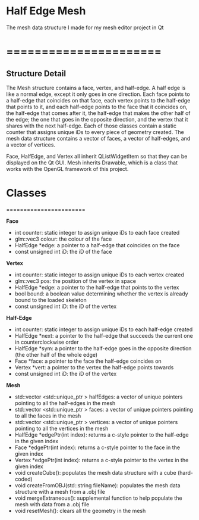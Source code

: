 # Half Edge Mesh
The mesh data structure I made for my mesh editor project in Qt

======================
======================

Structure Detail
----------------------
The Mesh structure contains a face, vertex, and half-edge. A half edge is like a normal edge, except it only goes in one direction. Each face points to a half-edge that coincides on that face, each vertex points to the half-edge that points to it, and each half-edge points to the face that it coincides on, the half-edge that comes after it, the half-edge that makes the other half of the edge; the one that goes in the opposite direction, and the vertex that it shares with the next half-edge. Each of those classes contain a static counter that assigns unique iDs to every piece of geometry created. The mesh data structure contains a vector of faces, a vector of half-edges, and a vector of vertices.

Face, HalfEdge, and Vertex all inherit QListWidgetItem so that they can be displayed on the Qt GUI. Mesh inherits Drawable, which is a class that works with the OpenGL framework of this project.


# Classes
=======================

**Face**
- int counter: static integer to assign unique iDs to each face created
- glm::vec3 colour: the colour of the face
- HalfEdge \*edge: a pointer to a half-edge that coincides on the face
- const unsigned int iD: the iD of the face

**Vertex**
- int counter: static integer to assign unique iDs to each vertex created
- glm::vec3 pos: the position of the vertex in space
- HalfEdge \*edge: a pointer to the half-edge that points to the vertex
- bool bound: a boolean value determining whether the vertex is already bound to the loaded skeleton
- const unsigned int iD: the iD of the vertex

**Half-Edge**
- int counter: static integer to assign unique iDs to each half-edge created
- HalfEdge \*next: a pointer to the half-edge that succeeds the current one in counterclockwise order
- HalfEdge \*sym: a pointer to the half-edge goes in the opposite direction (the other half of the whole edge)
- Face \*face: a pointer to the face the half-edge coincides on
- Vertex \*vert: a pointer to the vertex the half-edge points towards
- const unsigned int iD: the iD of the vertex

**Mesh**
- std::vector <std::unique_ptr <HalfEdge>> halfEdges: a vector of unique pointers pointing to all the half-edges in the mesh
- std::vector <std::unique_ptr <Face>> faces: a vector of unique pointers pointing to all the faces in the mesh
- std::vector <std::unique_ptr <Vertex>> vertices: a vector of unique pointers pointing to all the vertices in the mesh
- HalfEdge *edgePtr(int index): returns a c-style pointer to the half-edge in the given index
- Face *edgePtr(int index): returns a c-style pointer to the face in the given index
- Vertex *edgePtr(int index): returns a c-style pointer to the vertex in the given index
- void createCube(): populates the mesh data structure with a cube (hard-coded)
- void createFromOBJ(std::string fileName): populates the mesh data structure with a mesh from a .obj file
- void mergeExtraneous(): supplemental function to help populate the mesh with data from a .obj file
- void resetMesh(): clears all the geometry in the mesh
